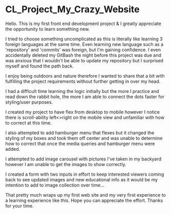 # CL_Project_My_Crazy_Website

Hello. This is my first front end development project & I greatly appreciate the opportunity to learn something new.

I tried to choose something uncomplicated as this is literally like learning 3 foreign languages at the same time. Even learning new language such as a 'repository' and 'commits'
was foreign, but I'm gaining confidence. I even accidentally deleted my GitBash the night before this project was due and was anxious that I wouldn't be able to update my 
repository but I surprised myself and found the path back.

I enjoy being outdoors and nature therefore I wanted to share that a bit with fulfilling the project requirements without further getting in over my head.

I had a difficult time learning the logic initially but the more I practice and read down the rabbit hole, the more I am able to connect the dots faster for styling/user purposes. 

I created my project to have flex from desktop to mobile however I notice there is scroll-ability left<>right on the mobile view and unfamiliar with how to correct at this time.

I also attempted to add hamburger menu that flexes but it changed the styling of my boxes and took them off center and was unable to determine how to correct that
once the media queries and hamburger menu were added.

I attempted to add image carousel with pictures I've taken in my backyard however I am unable to get the images to show correctly.

I created a form with two inputs in effort to keep interested viewers coming back to see updated images and new educational info as it would be my intention to add to image
collection over time...

That pretty much wraps up my first web site and my very first experience to a learning experience like this. Hope you can appreciate the effort. Thanks for your time. 
